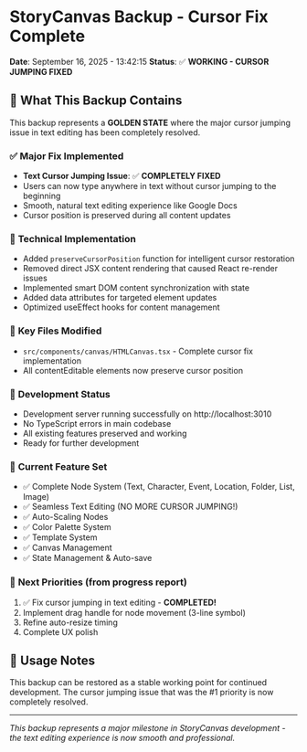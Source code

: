 # StoryCanvas Backup - Cursor Fix Complete
**Date**: September 16, 2025 - 13:42:15
**Status**: ✅ **WORKING - CURSOR JUMPING FIXED**

## 🎯 What This Backup Contains

This backup represents a **GOLDEN STATE** where the major cursor jumping issue in text editing has been completely resolved.

### ✅ **Major Fix Implemented**
- **Text Cursor Jumping Issue**: ✅ **COMPLETELY FIXED**
- Users can now type anywhere in text without cursor jumping to the beginning
- Smooth, natural text editing experience like Google Docs
- Cursor position is preserved during all content updates

### 🔧 **Technical Implementation**
- Added `preserveCursorPosition` function for intelligent cursor restoration
- Removed direct JSX content rendering that caused React re-render issues
- Implemented smart DOM content synchronization with state
- Added data attributes for targeted element updates
- Optimized useEffect hooks for content management

### 📁 **Key Files Modified**
- `src/components/canvas/HTMLCanvas.tsx` - Complete cursor fix implementation
- All contentEditable elements now preserve cursor position

### 🚀 **Development Status**
- Development server running successfully on http://localhost:3010
- No TypeScript errors in main codebase
- All existing features preserved and working
- Ready for further development

### 🎨 **Current Feature Set**
- ✅ Complete Node System (Text, Character, Event, Location, Folder, List, Image)
- ✅ Seamless Text Editing (NO MORE CURSOR JUMPING!)
- ✅ Auto-Scaling Nodes
- ✅ Color Palette System
- ✅ Template System
- ✅ Canvas Management
- ✅ State Management & Auto-save

### 🔄 **Next Priorities** (from progress report)
1. ✅ Fix cursor jumping in text editing - **COMPLETED!**
2. Implement drag handle for node movement (3-line symbol)
3. Refine auto-resize timing
4. Complete UX polish

## 📝 **Usage Notes**
This backup can be restored as a stable working point for continued development. The cursor jumping issue that was the #1 priority is now completely resolved.

---
*This backup represents a major milestone in StoryCanvas development - the text editing experience is now smooth and professional.*